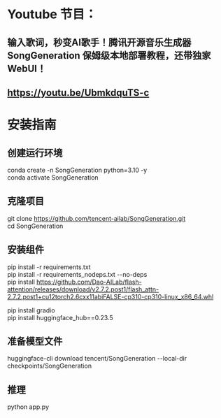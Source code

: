 # Youtube 节目：
## 输入歌词，秒变AI歌手！腾讯开源音乐生成器 SongGeneration 保姆级本地部署教程，还带独家WebUI！
## https://youtu.be/UbmkdquTS-c

# 安装指南
## 创建运行环境
conda create -n SongGeneration python=3.10 -y  
conda activate SongGeneration  

## 克隆项目
git clone https://github.com/tencent-ailab/SongGeneration.git  
cd SongGeneration  

## 安装组件
pip install -r requirements.txt  
pip install -r requirements_nodeps.txt --no-deps  
pip install https://github.com/Dao-AILab/flash-attention/releases/download/v2.7.2.post1/flash_attn-2.7.2.post1+cu12torch2.6cxx11abiFALSE-cp310-cp310-linux_x86_64.whl  

pip install gradio  
pip install huggingface_hub==0.23.5  

## 准备模型文件
huggingface-cli download tencent/SongGeneration --local-dir checkpoints/SongGeneration  

## 推理
python app.py  



  












 
















